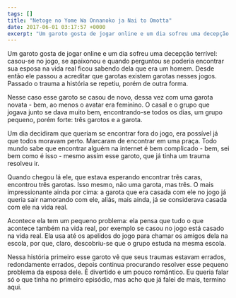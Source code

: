 ```yaml
---
tags: []
title: "Netoge no Yome Wa Onnanoko ja Nai to Omotta"
date: 2017-06-01 03:17:57 +0000
excerpt: "Um garoto gosta de jogar online e um dia sofreu uma decepção terrível: casou-se no jogo, se apaixonou e quando perguntou se poderia..."
---
```


Um garoto gosta de jogar online e um dia sofreu uma decepção terrível: casou-se no jogo, se apaixonou e quando perguntou se poderia encontrar sua esposa na vida real ficou sabendo dela que era um homem. Desde então ele passou a acreditar que garotas existem garotas nesses jogos. Passado o trauma a história se repetiu, porém de outra forma.

Nesse caso esse garoto se casou de novo, dessa vez com uma garota novata - bem, ao menos o avatar era feminino. O casal e o grupo que jogava junto se dava muito bem, encontrando-se todos os dias, um grupo pequeno, porém forte: três garotos e a garota.

Um dia decidiram que queriam se encontrar fora do jogo, era possível já que todos moravam perto. Marcaram de encontrar em uma praça. Todo mundo sabe que encontrar alguém na internet é bem complicado - bem, sei bem como é isso - mesmo assim esse garoto, que já tinha um trauma resolveu ir.

Quando chegou lá ele, que estava esperando encontrar três caras, encontrou três garotas. Isso mesmo, não uma garota, mas três. O mais impressionante ainda por cima: a garota que era casada com ele no jogo já queria sair namorando com ele, aliás, mais ainda, já se considerava casada com ele na vida real.

Acontece ela tem um pequeno problema: ela pensa que tudo o que acontece também na vida real, por exemplo se casou no jogo está casado na vida real. Ela usa até os apelidos do jogo para chamar os amigos dela na escola, por que, claro, descobriu-se que o grupo estuda na mesma escola.

Nessa história primeiro esse garoto vê que seus traumas estavam errados, redondamente errados, depois continua procurando resolver esse pequeno problema da esposa dele. É divertido e um pouco romântico. Eu queria falar só o que tinha no primeiro episódio, mas acho que já falei de mais, termino aqui.